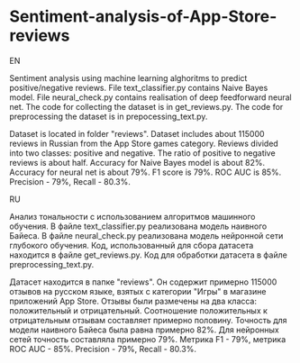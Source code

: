 # Sentiment-analysis-of-App-Store-reviews
EN

Sentiment analysis using machine learning alghoritms to predict positive/negative reviews.
File text_classifier.py contains Naive Bayes model.
File neural_check.py contains realisation of deep feedforward neural net.
The code for collecting the dataset is in get_reviews.py.
The code for preprocessing the dataset is in prepocessing_text.py.


Dataset is located in folder "reviews". Dataset includes about 115000 reviews in Russian from the App Store games category.
Reviews divided into two classes: positive and negative. The ratio of positive to negative reviews is about half.
Accuracy for Naive Bayes model is about 82%.
Accuracy for neural net is about 79%. F1 score is 79%. ROC AUC is 85%. Precision - 79%, Recall - 80.3%.

RU

Анализ тональности с использованием алгоритмов машинного обучения.
В файле text_classifier.py реализована модель наивного Байеса.
В файле neural_check.py реализована модель нейронной сети глубокого обучения.
Код, использованный для сбора датасета находится в файле get_reviews.py.
Код для обработки датасета в файле preprocessing_text.py.

Датасет находится в папке "reviews". Он содержит примерно 115000 отзывов на русском языке, взятых с категории "Игры" в магазине приложений App Store.
Отзывы были размечены на два класса: положительный и отрицательный. Соотношение положительных к отрицательным отзывам составляет примерно половину.
Точность для модели наивного Байеса была равна примерно 82%.
Для нейронных сетей точность составляла примерно 79%. Метрика F1 - 79%, метрика ROC AUC - 85%. Precision - 79%, Recall - 80.3%.
